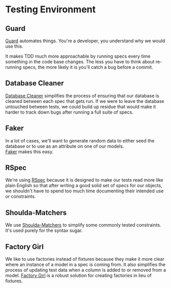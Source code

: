 # Testing Environment

## Guard

[Guard](https://github.com/guard/guard) automates things.  You're a developer,
you understand why we would use this.

It makes TDD much more approachable by running specs every time something in
the code base changes.  The less you have to think about re-running specs, the
more likely it is you'll catch a bug before a commit.

## Database Cleaner

[Database Cleaner](https://github.com/DatabaseCleaner/database_cleaner)
simplifies the process of ensuring that our database is cleaned between each
spec that gets run.  If we were to leave the database untouched between tests,
we could build up residue that would make it harder to track down bugs after
running a full suite of specs.

## Faker

In a lot of cases, we'll want to generate random data to either seed the
database or to use as an attribute on one of our models.  
[Faker](https://github.com/stympy/faker) makes this easy.

## RSpec

We're using [RSpec](http://rspec.info/) because it is designed to make our
tests read more like plain English so that after writing a good solid set of
specs for our objects, we shouldn't have to spend too much time documenting
their intended use or constraints.

## Shoulda-Matchers

We use [Shoulda-Matchers](https://github.com/thoughtbot/shoulda-matchers) to
simplify some commonly tested constraints.  It's used purely for the syntax
sugar.

## Factory Girl

We like to use factories instead of fixtures because they make it more clear
where an instance of a model in a spec is coming from.  It also simplifies the
process of updating test data when a column is added to or removed from a
model.  [Factory Girl](https://github.com/thoughtbot/factory_girl_rails) is a
robust solution for creating factories in lieu of fixtures.
